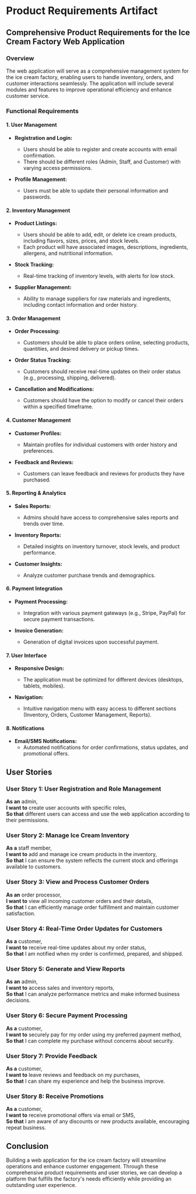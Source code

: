 # Product Requirements Artifact

## Comprehensive Product Requirements for the Ice Cream Factory Web Application

### Overview
The web application will serve as a comprehensive management system for the ice cream factory, enabling users to handle inventory, orders, and customer interactions seamlessly. The application will include several modules and features to improve operational efficiency and enhance customer service.

### Functional Requirements

#### 1. User Management
- **Registration and Login:**
  - Users should be able to register and create accounts with email confirmation.
  - There should be different roles (Admin, Staff, and Customer) with varying access permissions.
  
- **Profile Management:**
  - Users must be able to update their personal information and passwords.

#### 2. Inventory Management
- **Product Listings:**
  - Users should be able to add, edit, or delete ice cream products, including flavors, sizes, prices, and stock levels.
  - Each product will have associated images, descriptions, ingredients, allergens, and nutritional information.

- **Stock Tracking:**
  - Real-time tracking of inventory levels, with alerts for low stock.
  
- **Supplier Management:**
  - Ability to manage suppliers for raw materials and ingredients, including contact information and order history.

#### 3. Order Management
- **Order Processing:**
  - Customers should be able to place orders online, selecting products, quantities, and desired delivery or pickup times.
  
- **Order Status Tracking:**
  - Customers should receive real-time updates on their order status (e.g., processing, shipping, delivered).
  
- **Cancellation and Modifications:**
  - Customers should have the option to modify or cancel their orders within a specified timeframe.

#### 4. Customer Management
- **Customer Profiles:**
  - Maintain profiles for individual customers with order history and preferences.
  
- **Feedback and Reviews:**
  - Customers can leave feedback and reviews for products they have purchased.

#### 5. Reporting & Analytics
- **Sales Reports:**
  - Admins should have access to comprehensive sales reports and trends over time.

- **Inventory Reports:**
  - Detailed insights on inventory turnover, stock levels, and product performance.

- **Customer Insights:**
  - Analyze customer purchase trends and demographics.

#### 6. Payment Integration
- **Payment Processing:**
  - Integration with various payment gateways (e.g., Stripe, PayPal) for secure payment transactions.
  
- **Invoice Generation:**
  - Generation of digital invoices upon successful payment.

#### 7. User Interface 
- **Responsive Design:**
  - The application must be optimized for different devices (desktops, tablets, mobiles).

- **Navigation:**
  - Intuitive navigation menu with easy access to different sections (Inventory, Orders, Customer Management, Reports).

#### 8. Notifications
- **Email/SMS Notifications:**
  - Automated notifications for order confirmations, status updates, and promotional offers.

## User Stories

### User Story 1: User Registration and Role Management
**As an** admin,  
**I want to** create user accounts with specific roles,  
**So that** different users can access and use the web application according to their permissions.

### User Story 2: Manage Ice Cream Inventory
**As a** staff member,  
**I want to** add and manage ice cream products in the inventory,  
**So that** I can ensure the system reflects the current stock and offerings available to customers.

### User Story 3: View and Process Customer Orders
**As an** order processor,  
**I want to** view all incoming customer orders and their details,  
**So that** I can efficiently manage order fulfillment and maintain customer satisfaction.

### User Story 4: Real-Time Order Updates for Customers
**As a** customer,  
**I want to** receive real-time updates about my order status,  
**So that** I am notified when my order is confirmed, prepared, and shipped.

### User Story 5: Generate and View Reports
**As an** admin,  
**I want to** access sales and inventory reports,  
**So that** I can analyze performance metrics and make informed business decisions.

### User Story 6: Secure Payment Processing
**As a** customer,  
**I want to** securely pay for my order using my preferred payment method,  
**So that** I can complete my purchase without concerns about security.

### User Story 7: Provide Feedback
**As a** customer,  
**I want to** leave reviews and feedback on my purchases,  
**So that** I can share my experience and help the business improve.

### User Story 8: Receive Promotions
**As a** customer,  
**I want to** receive promotional offers via email or SMS,  
**So that** I am aware of any discounts or new products available, encouraging repeat business.

## Conclusion
Building a web application for the ice cream factory will streamline operations and enhance customer engagement. Through these comprehensive product requirements and user stories, we can develop a platform that fulfills the factory's needs efficiently while providing an outstanding user experience.